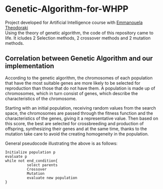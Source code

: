 # Genetic-Algorithm-for-WHPP
Project developed for Artificial Intelligence course with [Emmanouela Theodoraki](https://github.com/etheodoraki)<br/>
Using the theory of genetic algorithm, the code of this repository came to life. It icludes 2 Selection methods, 2 crossover methods and 2 mutation methods.

## Correlation between Genetic Algorithm and our implementation 
According to the genetic algorithm, the chromosomes of each population that have the most suitable genes are more likely to be selected for reproduction than those that do not have them. A population is made up of chromosomes, which in turn consist of genes, which describe the characteristics of the chromosome.

Starting with an initial population, receiving random values from the search space, the chromosomes are passed through the fitness function and the characteristics of the genes, giving it a representative value. Then based on this score, the best are selected for crossbreeding and production of offspring, synthesizing their genes and at the same time, thanks to the mutation take care to avoid the creating homogeneity in the population.

General pseudocode illustrating the above is as follows:
```
Initialize population p
evaluate p
while not end_condition{
          select parents
          Crossover
          Mutation
          evaluate new population
}
```
